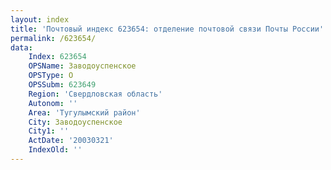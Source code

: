 ```yaml
---
layout: index
title: 'Почтовый индекс 623654: отделение почтовой связи Почты России'
permalink: /623654/
data:
    Index: 623654
    OPSName: Заводоуспенское
    OPSType: О
    OPSSubm: 623649
    Region: 'Свердловская область'
    Autonom: ''
    Area: 'Тугулымский район'
    City: Заводоуспенское
    City1: ''
    ActDate: '20030321'
    IndexOld: ''
---
```

